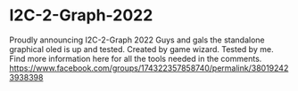# I2C-2-Graph-2022
Proudly announcing I2C-2-Graph 2022  Guys and gals the standalone graphical oled is up and tested.
Created by game wizard. Tested by me.
Find more information here for all the tools needed in the comments.
https://www.facebook.com/groups/174322357858740/permalink/380192423938398

